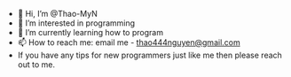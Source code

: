 - 👋 Hi, I’m @Thao-MyN
- 👀 I’m interested in programming
- 🌱 I’m currently learning how to program
- 📫 How to reach me: email me - thao444nguyen@gmail.com
- If you have any tips for new programmers just like me then please reach out to me.

<!---
Thao-MyN/Thao-MyN is a ✨ special ✨ repository because its `README.md` (this file) appears on your GitHub profile.
You can click the Preview link to take a look at your changes.
--->
